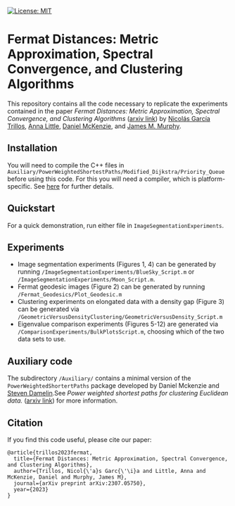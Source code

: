 [![License: MIT](https://img.shields.io/badge/License-MIT-yellow.svg)](https://opensource.org/licenses/MIT)
# Fermat Distances: Metric Approximation, Spectral Convergence, and Clustering Algorithms

This repository contains all the code necessary to replicate the experiments contained in the paper *Fermat Distances: Metric Approximation, Spectral Convergence, and Clustering Algorithms* ([arxiv link](https://arxiv.org/pdf/2307.05750)) by [Nicolás García Trillos](https://www.nicolasgarciat.com/), [Anna Little](https://www.anna-little.com/), [Daniel McKenzie](https://danielmckenzie.github.io/), and [James M. Murphy](https://jmurphy.math.tufts.edu/). 

## Installation
You will need to compile the C++ files in ```Auxiliary/PowerWeightedShortestPaths/Modified_Dijkstra/Priority_Queue``` before using this code. For this you will need a compiler, which is platform-specific. See [here](https://www.mathworks.com/support/requirements/supported-compilers.html) for further details.

## Quickstart
For a quick demonstration, run either file in ```ImageSegmentationExperiments```.

## Experiments
 - Image segmentation experiments (Figures 1, 4) can be generated by running ```/ImageSegmentationExperiments/BlueSky_Script.m``` or ```/ImageSegmentationExperiments/Moon_Script.m```.
 - Fermat geodesic images (Figure 2) can be generated by running ```/Fermat_Geodesics/Plot_Geodesic.m```
 - Clustering experiments on elongated data with a density gap (Figure 3) can be generated via ```/GeometricVersusDensityClustering/GeometricVersusDensity_Script.m```
 - Eigenvalue comparison experiments (Figures 5-12) are generated via ```/ComparisonExperiments/BulkPlotsScript.m```, choosing which of the two data sets to use.

## Auxiliary code
The subdirectory ```/Auxiliary/``` contains a minimal version of the ```PowerWeightedShortertPaths``` package developed by Daniel Mckenzie and [Steven Damelin](https://scholar.google.com/citations?hl=en&user=nVqG2rwAAAAJ&view_op=list_works&sortby=pubdate).See *Power weighted shortest paths for clustering Euclidean data.* ([arxiv link](https://arxiv.org/pdf/1905.13345)) for more information.


## Citation
If you find this code useful, please cite our paper:
```
@article{trillos2023fermat,
  title={Fermat Distances: Metric Approximation, Spectral Convergence, and Clustering Algorithms},
  author={Trillos, Nicol{\'a}s Garc{\'\i}a and Little, Anna and McKenzie, Daniel and Murphy, James M},
  journal={arXiv preprint arXiv:2307.05750},
  year={2023}
}
```

